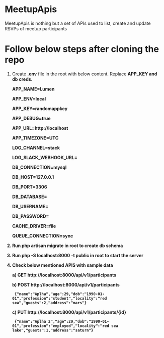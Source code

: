 # MeetupApis
MeetupApis is nothing but a set of APIs used to list, create and update RSVPs of meetup participants

# Follow below steps after cloning the repo
1. Create <b>.env</b> file in the root with below content. Replace <b>APP_KEY and db creds.

    APP_NAME=Lumen
    
    APP_ENV=local
    
    APP_KEY=randomappkey
    
    APP_DEBUG=true
    
    APP_URL=http://localhost
    
    APP_TIMEZONE=UTC

    LOG_CHANNEL=stack
    
    LOG_SLACK_WEBHOOK_URL=

    DB_CONNECTION=mysql
    
    <b>DB_HOST=127.0.0.1
    
    <b>DB_PORT=3306
    
    <b>DB_DATABASE=
    
    <b>DB_USERNAME=
    
    <b>DB_PASSWORD=</b>

    CACHE_DRIVER=file
    
    QUEUE_CONNECTION=sync


2. Run <b>php artisan migrate</b> in root to create db schema

3. Run <b>php -S localhost:8000 -t public</b> in root to start the server

3. Check below mentioned APIS with sample data
    
    a) GET http://localhost:8000/api/v1/participants
    
    b) POST http://localhost:8000/api/v1/participants
    
        {"name":"Aplha","age":29,"dob":"1990-01-01","profession":"student","locality":"red sea","guests":2,"address":"mars"}
    
    c) PUT http://localhost:8000/api/v1/participants/{id}
    
        {"name":"Aplha 2","age":29,"dob":"1990-01-01","profession":"employed","locality":"red sea lake","guests":1,"address":"saturn"}
